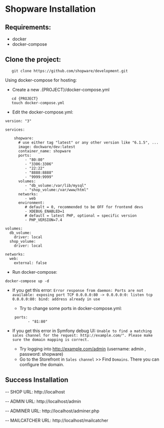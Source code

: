 # Shopware Installation

## Requirements:

- docker
- docker-compose

## Clone the project:

```
   git clone https://github.com/shopware/development.git
```

Using docker-compose for hosting:

- Create a new .{PROJECT}/docker-compose.yml

```
   cd {PROJECT}
   touch docker-compose.yml
```

- Edit the docker-compose.yml:

```
version: "3"

services:

    shopware:
      # use either tag "latest" or any other version like "6.1.5", ...
      image: dockware/dev:latest
      container_name: shopware
      ports:
         - "80:80"
         - "3306:3306"
         - "22:22"
         - "8888:8888"
         - "9999:9999"
      volumes:
         - "db_volume:/var/lib/mysql"
         - "shop_volume:/var/www/html"
      networks:
         - web
      environment:
         # default = 0, recommended to be OFF for frontend devs
         - XDEBUG_ENABLED=1
         # default = latest PHP, optional = specific version
         - PHP_VERSION=7.4

volumes:
  db_volume:
    driver: local
  shop_volume:
    driver: local

networks:
  web:
    external: false
```

- Run docker-compose:

```
docker-compose up -d 
```

- If you get this error:
  `Error response from daemon: Ports are not available: exposing port TCP 0.0.0.0:80 -> 0.0.0.0:0: listen tcp 0.0.0.0:80:
  bind: address already in use`
    - Try to change some ports in docker-compose.yml:
  ````
   ports:
         - "81:80"
  ````   

- If you get this error in Symfony debug UI:
  `Unable to find a matching sales channel for the request: http://example.com/". Please make sure the domain mapping is correct.`
    - Try logging into http://example.com/admin (username: admin , password: shopware)
    - Go to the Storefront in `Sales channel` >> Find `Domains`. There you can configure the domain.

## Success Installation

-- SHOP URL: http://localhost

-- ADMIN URL: http://localhost/admin

-- ADMINER URL: http://localhost/adminer.php

-- MAILCATCHER URL: http://localhost/mailcatcher


